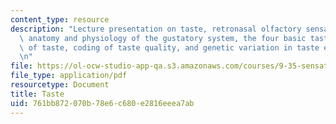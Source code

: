 ```yaml
---
content_type: resource
description: "Lecture presentation on taste, retronasal olfactory sensation, flavor,\
  \ anatomy and physiology of the gustatory system, the four basic tastes, the pleasures\
  \ of taste, coding of taste quality, and genetic variation in taste experience.\r\
  \n"
file: https://ol-ocw-studio-app-qa.s3.amazonaws.com/courses/9-35-sensation-and-perception-spring-2009/761bb872070b78e6c680e2816eeea7ab_MIT9_35s09_lec04_taste.pdf
file_type: application/pdf
resourcetype: Document
title: Taste
uid: 761bb872-070b-78e6-c680-e2816eeea7ab
---
```

